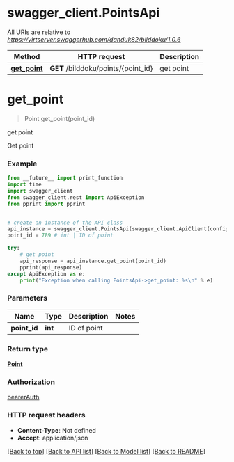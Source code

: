 # swagger_client.PointsApi

All URIs are relative to *https://virtserver.swaggerhub.com/danduk82/bilddoku/1.0.6*

Method | HTTP request | Description
------------- | ------------- | -------------
[**get_point**](PointsApi.md#get_point) | **GET** /bilddoku/points/{point_id} | get point

# **get_point**
> Point get_point(point_id)

get point

Get point

### Example
```python
from __future__ import print_function
import time
import swagger_client
from swagger_client.rest import ApiException
from pprint import pprint


# create an instance of the API class
api_instance = swagger_client.PointsApi(swagger_client.ApiClient(configuration))
point_id = 789 # int | ID of point

try:
    # get point
    api_response = api_instance.get_point(point_id)
    pprint(api_response)
except ApiException as e:
    print("Exception when calling PointsApi->get_point: %s\n" % e)
```

### Parameters

Name | Type | Description  | Notes
------------- | ------------- | ------------- | -------------
 **point_id** | **int**| ID of point | 

### Return type

[**Point**](Point.md)

### Authorization

[bearerAuth](../README.md#bearerAuth)

### HTTP request headers

 - **Content-Type**: Not defined
 - **Accept**: application/json

[[Back to top]](#) [[Back to API list]](../README.md#documentation-for-api-endpoints) [[Back to Model list]](../README.md#documentation-for-models) [[Back to README]](../README.md)

